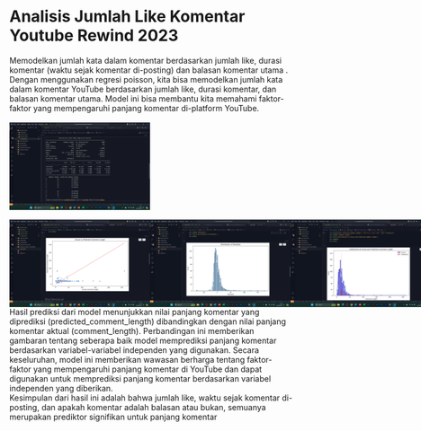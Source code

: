 # Analisis Jumlah Like Komentar Youtube Rewind 2023
Memodelkan jumlah kata dalam komentar berdasarkan jumlah like,  durasi komentar (waktu sejak komentar di-posting) dan balasan komentar utama . Dengan menggunakan regresi poisson, kita bisa memodelkan jumlah kata dalam komentar YouTube berdasarkan jumlah like, durasi komentar, dan balasan komentar utama. Model ini bisa membantu kita memahami faktor-faktor yang mempengaruhi panjang komentar di-platform YouTube. <br> <br>
<img src="./Screenshot (967).png" width="250" style="display: inline;margin: 20"/>
<div style="display:flex;margin:20">
  <img src="./Screenshot (968).png" width="250" style="display: inline;"/>
  <img src="./Screenshot (969).png" width="250" style="display: inline;"/>
  <img src="./Screenshot (970).png" width="250" style="display: inline;"/>
</div>
Hasil prediksi dari model menunjukkan nilai panjang komentar yang diprediksi (predicted_comment_length) dibandingkan dengan nilai panjang komentar aktual (comment_length). Perbandingan ini memberikan gambaran tentang seberapa baik model memprediksi panjang komentar berdasarkan variabel-variabel independen yang digunakan. Secara keseluruhan, model ini memberikan wawasan berharga tentang faktor-faktor yang mempengaruhi panjang komentar di YouTube dan dapat digunakan untuk memprediksi panjang komentar berdasarkan variabel independen yang diberikan. <br>
Kesimpulan dari hasil ini adalah bahwa jumlah like, waktu sejak komentar di-posting, dan apakah komentar adalah balasan atau bukan, semuanya merupakan prediktor signifikan untuk panjang komentar

